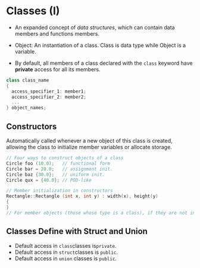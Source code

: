 # Classes (I)

- An expanded concept of *data structures*, which can contain data members and functions members.

- Object: An instantiation of a class. Class is data type while Object is a variable.
- By default, all members of a class declared with the `class` keyword have **private** access for all its members.

```c++
class class_name 
{
  access_specifier_1: member1;
  access_specifier_2: member2;
  ...
} object_names;
```

## Constructors

Automatically called whenever a new object of this class is created, allowing the class to initialize member variables or allocate storage.

```c++
// Four ways to construct objects of a class
Circle foo (10.0);   // functional form
Circle bar = 20.0;   // assignment init.
Circle baz {30.0};   // uniform init.
Circle qux = {40.0}; // POD-like

// Member initialization in constructors
Rectangle::Rectangle (int x, int y) : width(x), height(y) 
{ 
}
// For member objects (those whose type is a class), if they are not initialized after the colon, they are default-constructed.
```

## Classes Define with Struct and Union

- Default access in `class`classes  is`private`.
- Default access in `struct`classes  is `public`.
- Default access in `union` classes is `public`.

